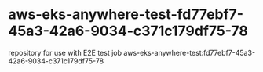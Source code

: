# aws-eks-anywhere-test-fd77ebf7-45a3-42a6-9034-c371c179df75-78
repository for use with E2E test job aws-eks-anywhere-test:fd77ebf7-45a3-42a6-9034-c371c179df75-78
